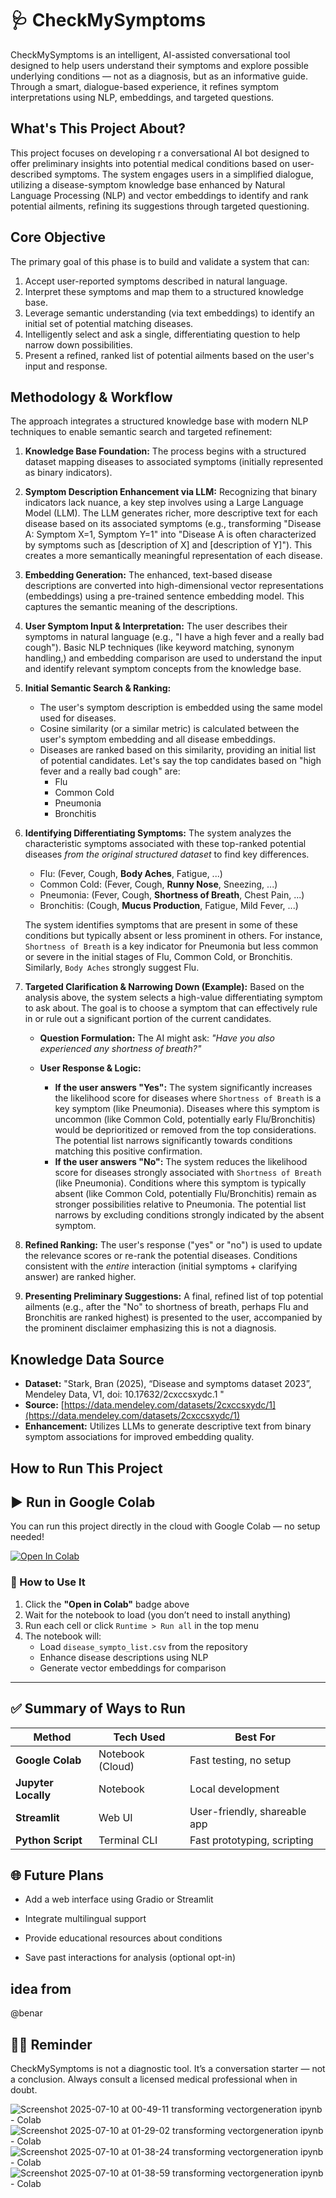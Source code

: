 # 🩺 CheckMySymptoms
CheckMySymptoms is an intelligent, AI-assisted conversational tool designed to help users understand their symptoms and explore possible underlying conditions — not as a diagnosis, but as an informative guide. Through a smart, dialogue-based experience, it refines symptom interpretations using NLP, embeddings, and targeted questions.

## What's This Project About?

This project focuses on developing r a conversational AI bot designed to offer preliminary insights into potential medical conditions based on user-described symptoms. The system engages users in a simplified dialogue, utilizing a disease-symptom knowledge base enhanced by Natural Language Processing (NLP) and vector embeddings to identify and rank potential ailments, refining its suggestions through targeted questioning.

## Core Objective

The primary goal of this phase is to build and validate a system that can:

1.  Accept user-reported symptoms described in natural language.
2.  Interpret these symptoms and map them to a structured knowledge base.
3.  Leverage semantic understanding (via text embeddings) to identify an initial set of potential matching diseases.
4.  Intelligently select and ask a single, differentiating question to help narrow down possibilities.
5.  Present a refined, ranked list of potential ailments based on the user's input and response.

## Methodology & Workflow

The approach integrates a structured knowledge base with modern NLP techniques to enable semantic search and targeted refinement:

1.  **Knowledge Base Foundation:** The process begins with a structured dataset mapping diseases to associated symptoms (initially represented as binary indicators).

2.  **Symptom Description Enhancement via LLM:** Recognizing that binary indicators lack nuance, a key step involves using a Large Language Model (LLM). The LLM generates richer, more descriptive text for each disease based on its associated symptoms (e.g., transforming "Disease A: Symptom X=1, Symptom Y=1" into "Disease A is often characterized by symptoms such as [description of X] and [description of Y]"). This creates a more semantically meaningful representation of each disease.

3.  **Embedding Generation:** The enhanced, text-based disease descriptions are converted into high-dimensional vector representations (embeddings) using a pre-trained sentence embedding model. This captures the semantic meaning of the descriptions.

4.  **User Symptom Input & Interpretation:** The user describes their symptoms in natural language (e.g., "I have a high fever and a really bad cough"). Basic NLP techniques (like keyword matching, synonym handling,) and embedding comparison are used to understand the input and identify relevant symptom concepts from the knowledge base.

5.  **Initial Semantic Search & Ranking:**
    * The user's symptom description is embedded using the same model used for diseases.
    * Cosine similarity (or a similar metric) is calculated between the user's symptom embedding and all disease embeddings.
    * Diseases are ranked based on this similarity, providing an initial list of potential candidates. Let's say the top candidates based on "high fever and a really bad cough" are:
        * Flu
        * Common Cold
        * Pneumonia
        * Bronchitis

6.  **Identifying Differentiating Symptoms:** The system analyzes the characteristic symptoms associated with these top-ranked potential diseases *from the original structured dataset* to find key differences.
    * Flu: (Fever, Cough, **Body Aches**, Fatigue, ...)
    * Common Cold: (Fever, Cough, **Runny Nose**, Sneezing, ...)
    * Pneumonia: (Fever, Cough, **Shortness of Breath**, Chest Pain, ...)
    * Bronchitis: (Cough, **Mucus Production**, Fatigue, Mild Fever, ...)

    The system identifies symptoms that are present in some of these conditions but typically absent or less prominent in others. For instance, `Shortness of Breath` is a key indicator for Pneumonia but less common or severe in the initial stages of Flu, Common Cold, or Bronchitis. Similarly, `Body Aches` strongly suggest Flu.

7.  **Targeted Clarification & Narrowing Down (Example):**
    Based on the analysis above, the system selects a high-value differentiating symptom to ask about. The goal is to choose a symptom that can effectively rule in or rule out a significant portion of the current candidates.

    * **Question Formulation:** The AI might ask: *"Have you also experienced any shortness of breath?"*

    * **User Response & Logic:**
        * **If the user answers "Yes":** The system significantly increases the likelihood score for diseases where `Shortness of Breath` is a key symptom (like Pneumonia). Diseases where this symptom is uncommon (like Common Cold, potentially early Flu/Bronchitis) would be deprioritized or removed from the top considerations. The potential list narrows significantly towards conditions matching this positive confirmation.
        * **If the user answers "No":** The system reduces the likelihood score for diseases strongly associated with `Shortness of Breath` (like Pneumonia). Conditions where this symptom is typically absent (like Common Cold, potentially Flu/Bronchitis) remain as stronger possibilities relative to Pneumonia. The potential list narrows by excluding conditions strongly indicated by the absent symptom.

8.  **Refined Ranking:** The user's response ("yes" or "no") is used to update the relevance scores or re-rank the potential diseases. Conditions consistent with the *entire* interaction (initial symptoms + clarifying answer) are ranked higher.

9.  **Presenting Preliminary Suggestions:** A final, refined list of top potential ailments (e.g., after the "No" to shortness of breath, perhaps Flu and Bronchitis are ranked highest) is presented to the user, accompanied by the prominent disclaimer emphasizing this is not a diagnosis.

## Knowledge Data Source

* **Dataset:** "Stark, Bran (2025), “Disease and symptoms dataset 2023”, Mendeley Data, V1, doi: 10.17632/2cxccsxydc.1 "
* **Source:** [https://data.mendeley.com/datasets/2cxccsxydc/1](https://data.mendeley.com/datasets/2cxccsxydc/1)
* **Enhancement:** Utilizes LLMs to generate descriptive text from binary symptom associations for improved embedding quality.

## How to Run This Project
## ▶️ Run in Google Colab

You can run this project directly in the cloud with Google Colab — no setup needed!

[![Open In Colab](https://colab.research.google.com/assets/colab-badge.svg)](https://colab.research.google.com/github/cybruGhost/CheckMySymptoms/blob/main/transforming%26vectorgeneration.ipynb)

### 🔧 How to Use It

1. Click the **"Open in Colab"** badge above  
2. Wait for the notebook to load (you don’t need to install anything)
3. Run each cell or click `Runtime > Run all` in the top menu
4. The notebook will:
   - Load `disease_sympto_list.csv` from the repository
   - Enhance disease descriptions using NLP
   - Generate vector embeddings for comparison

---
## ✅ Summary of Ways to Run
| Method              | Tech Used        | Best For                     |
| ------------------- | ---------------- | ---------------------------- |
| **Google Colab**    | Notebook (Cloud) | Fast testing, no setup       |
| **Jupyter Locally** | Notebook         | Local development            |
| **Streamlit**       | Web UI           | User-friendly, shareable app |
| **Python Script**   | Terminal CLI     | Fast prototyping, scripting  |

## 🌐 Future Plans

   - Add a web interface using Gradio or Streamlit

   - Integrate multilingual support

   - Provide educational resources about conditions

   - Save past interactions for analysis (optional opt-in)
   
## idea from
@benar

## 👨‍⚕️ Reminder

CheckMySymptoms is not a diagnostic tool. It’s a conversation starter — not a conclusion. Always consult a licensed medical professional when in doubt.

![Screenshot 2025-07-10 at 00-49-11 transforming vectorgeneration ipynb - Colab](https://github.com/user-attachments/assets/6d7932d8-0819-4ec5-b542-6e3eb8d21a48)
![Screenshot 2025-07-10 at 01-29-02 transforming vectorgeneration ipynb - Colab](https://github.com/user-attachments/assets/703c0fb7-0618-49a9-9b5b-890ec581d53e)
![Screenshot 2025-07-10 at 01-38-24 transforming vectorgeneration ipynb - Colab](https://github.com/user-attachments/assets/4cda6d0a-1cf0-4b43-a3cc-b5b916dc3544)
![Screenshot 2025-07-10 at 01-38-59 transforming vectorgeneration ipynb - Colab](https://github.com/user-attachments/assets/3c1341e3-9e90-4296-abb4-865178e592fe)








